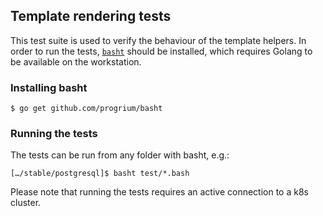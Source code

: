 ## Template rendering tests

This test suite is used to verify the behaviour of the template helpers.
In order to run the tests, [`basht`](https://github.com/progrium/basht) 
should be installed, which requires Golang to be available on the workstation.

### Installing basht

```shell script
$ go get github.com/progrium/basht
```

### Running the tests

The tests can be run from any folder with basht, e.g.:

```shell script
[…/stable/postgresql]$ basht test/*.bash  
```

Please note that running the tests requires an active connection to a k8s cluster.